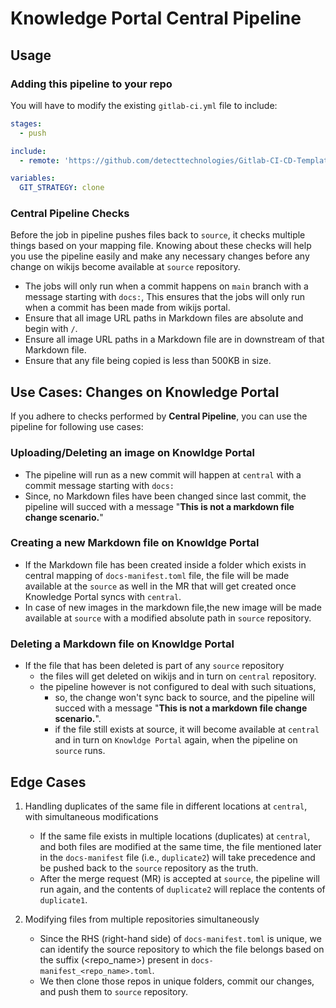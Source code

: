 # Knowledge Portal Central Pipeline

## Usage

### Adding this pipeline to your repo

You will have to modify the existing `gitlab-ci.yml` file to include:

```yaml
stages:
  - push

include:
  - remote: 'https://github.com/detecttechnologies/Gitlab-CI-CD-Templates/raw/main/knowledge-portal/central/.gitlab-ci.yml'

variables: 
  GIT_STRATEGY: clone

```

### Central Pipeline Checks

Before the job in pipeline pushes files back to `source`, it checks multiple things based on your mapping file. Knowing about these checks will help you use the pipeline easily and make any necessary changes before any change on wikijs become available at `source` repository.

- The jobs will only run when a commit happens on `main` branch with a message starting with `docs:`, This ensures that the jobs will only run when a commit has been made from wikijs portal.
- Ensure that all image URL paths in Markdown files are absolute and begin with `/`.
- Ensure all image URL paths in a Markdown file are in downstream of that Markdown file. 
- Ensure that any file being copied is less than 500KB in size.

## Use Cases: Changes on Knowledge Portal

If you adhere to checks performed by **Central Pipeline**, you can use the pipeline for following use cases:

### Uploading/Deleting an image on Knowldge Portal

- The pipeline will run as a new commit will happen at `central` with a commit message starting with `docs:`
- Since, no Markdown files have been changed since last commit, the pipeline will succed with a message "**This is not a markdown file change scenario.**"

### Creating a new Markdown file on Knowldge Portal

- If the Markdown file has been created inside a folder which exists in central mapping of `docs-manifest.toml` file, the file will be made available at the `source` as well in the MR that will get created once Knowledge Portal syncs with `central`.
- In case of new images in the markdown file,the new image will be made available at `source` with a modified absolute path in `source` repository.

### Deleting a Markdown file on Knowldge Portal

- If the file that has been deleted is part of any `source` repository
    - the files will get deleted on wikijs and in turn on `central` repository.
    - the pipeline however is not configured to deal with such situations,
        - so, the change won't sync back to source, and the pipeline will succed with a message "**This is not a markdown file change scenario.**".
        - if the file still exists at source, it will become available at   `central` and in turn on `Knowldge Portal` again, when the pipeline on `source` runs.  

## Edge Cases

1. Handling duplicates of the same file in different locations at `central`, with simultaneous modifications
    - If the same file exists in multiple locations (duplicates) at `central`, and both files are modified at the same time, the file mentioned later in the `docs-manifest` file (i.e., `duplicate2`) will take precedence and be pushed back to the `source` repository as the truth.
    - After the merge request (MR) is accepted at `source`, the pipeline will run again, and the contents of `duplicate2` will replace the contents of `duplicate1`.

2. Modifying files from multiple repositories simultaneously
    - Since the RHS (right-hand side) of `docs-manifest.toml` is unique, we can identify the source repository to which the file belongs based on the suffix (<repo_name>) present in `docs-manifest_<repo_name>.toml`.
    - We then clone those repos in unique folders, commit our changes, and push them to `source` repository.
